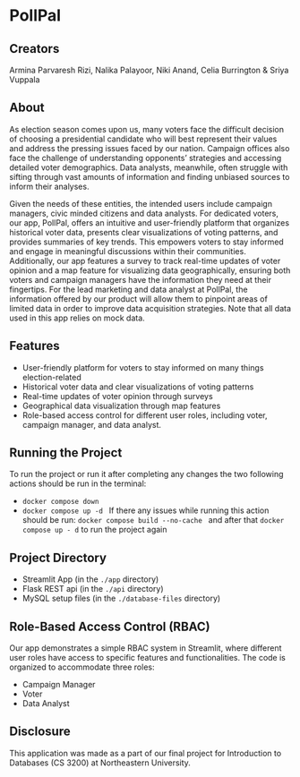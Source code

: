 # PollPal

## Creators
Armina Parvaresh Rizi, Nalika Palayoor, Niki Anand, Celia Burrington & Sriya Vuppala

## About

As election season comes upon us, many voters face the difficult decision of choosing a presidential candidate who will best represent their values and address the pressing issues faced by our nation. Campaign offices also face the challenge of understanding opponents’ strategies and accessing detailed voter demographics. Data analysts, meanwhile, often struggle with sifting through vast amounts of information and finding unbiased sources to inform their analyses. 

Given the needs of these entities, the intended users include campaign managers, civic minded citizens and data analysts. For dedicated voters, our app, PollPal, offers an intuitive and user-friendly platform that organizes historical voter data, presents clear visualizations of voting patterns, and provides summaries of key trends. This empowers voters to stay informed and engage in meaningful discussions within their communities. Additionally, our app features a survey to track real-time updates of voter opinion and a map feature for visualizing data geographically, ensuring both voters and campaign managers have the information they need at their fingertips. For the lead marketing and data analyst at PollPal, the information offered by our product will allow them to pinpoint areas of limited data in order to improve data acquisition strategies. Note that all data used in this app relies on mock data. 

## Features

- User-friendly platform for voters to stay informed on many things election-related
- Historical voter data and clear visualizations of voting patterns
- Real-time updates of voter opinion through surveys
- Geographical data visualization through map features
- Role-based access control for different user roles, including voter, campaign manager, and data analyst.

## Running the Project
To run the project or run it after completing any changes the two following actions should be run in the terminal:
- ```docker compose down ```
- ```docker compose up -d ```
If there any issues while running this action should be run:
```docker compose build --no-cache ```
and after that ``` docker compose up - d ``` to run the project again

## Project Directory

- Streamlit App (in the `./app` directory)
- Flask REST api (in the `./api` directory)
- MySQL setup files (in the `./database-files` directory)

## Role-Based Access Control (RBAC)

Our app demonstrates a simple RBAC system in Streamlit, where different user roles have access to specific features and functionalities. The code is organized to accommodate three roles:

- Campaign Manager
- Voter
- Data Analyst

## Disclosure

This application was made as a part of our final project for Introduction to Databases (CS 3200) at Northeastern University.
